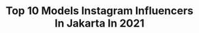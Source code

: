 ---
title: Top 10 Models Instagram Influencers In Jakarta In 2021
description: >-
  Find top models Instagram influencers in Jakarta in 2021. Most popular hashtags: #model #jakarta #indonesia #modeling.
platform: Instagram
hits: 92
text_top: Discover the best Instagram profiles on inBeat.
text_bottom: inBeat has 92 Instagram influencers like this in Jakarta, Indonesia for you to pitch.
profiles:
  - username: "michellefrendiaz"
    fullname: >-
      𝐌𝐢𝐜𝐡𝐞𝐥𝐥𝐞 𝐅𝐫𝐞𝐧𝐝𝐢𝐚𝐳
    bio: >-
      JIM Models Jakarta Contact Person: ☎️Cilla +62 819 700054 Face of Indonesia 2017 🇮🇩
    location: "Indonesia"
    followers: 4018
    engagement: 1217
    commentsToLikes: 0.039520
    id: ck0vxofh0zx390i19nqg31gz2
    verified: false
    hashtags: "#michellefrendiaz, #jfw2020, #michellejim, #jakartafashionweek"
  - username: "dulurbalap.id"
    fullname: >-
      デュラーレーシング
    bio: >-
      🅱🅰🅻🅰🅿 , 🅷🅴🆁🅴🆇 , 🆈🅾🆄🆃🆄🅱🅴 𝙳𝚊𝚢 𝚗𝚒𝚐𝚑𝚝 𝚛𝚊𝚌𝚎 . 𝙿𝙿/𝙴𝚗𝚍𝚘𝚛𝚜𝚎 𝚍𝚖📲 . 𝚃𝚎𝚊𝚖 : @abah_herex @mojokertogas_clurut1200m @dulurbalap.id . Ⓨⓞⓤⓣⓤⓑⓔ 👇 .
    location: "Indonesia"
    followers: 34970
    engagement: 112
    commentsToLikes: 0.004886
    id: ckf5ts1smilrd0j23pd9er3zz
    verified: false
    hashtags: "#bola, #play, #join, #youtuberindonesia"
  - username: "varyabaikova"
    fullname: >-
      JAKARTA MODEL
    bio: >-
      Currently represented by @amormodel 🇷🇺 @moremodelmanagement All about Aesthetic & Style Fashion content creation ⠀ 📍Jakarta
    location: "Indonesia"
    followers: 48090
    engagement: 282
    commentsToLikes: 0.015188
    id: ck5cho319r5610i117ptkkz2m
    verified: false
    hashtags: "#baliblogger, #modelbali, #baliphotoshoot, #jakartablogger"
  - username: "mbatinabule_official"
    fullname: >-
      Cristina Surya
    bio: >-
      🕊Youtuber 🕊Fashion model & Actress 📍Jakarta, Indonesia 📱Business/collaboration 💬WA only 081218615105
    location: "Indonesia"
    followers: 31857
    engagement: 361
    commentsToLikes: 0.023976
    id: ck5chhf9xqsds0i11n6an4tto
    verified: false
    hashtags: "#treatment, #open, #internationalmodel, #clinic"
  - username: "felicianathalie_"
    fullname: >-
      펠리시아🍑felicia nathalie
    bio: >-
      📍BALI | TNG UMN '19 #model | #dancer DM For #endorsement 📥 Part of @teen_management @chb_management CiaAgency BA @mamaleonofficial YTChannel👇🏻
    location: "Indonesia"
    followers: 18695
    engagement: 698
    commentsToLikes: 0.222421
    id: ck9wgk3pjts0e0j78vcntnir1
    verified: false
    hashtags: "#modelbali, #makeup, #fotograferbali, #model"
  - username: "bozgik_official"
    fullname: >-
      Bozgik.GantengMakasih🐧
    bio: >-
      🌷:@monalisaa_29 😘 TopUp aman & murah: @conan.gameshop Pengen di Subscribe👇
    location: "Indonesia"
    followers: 171357
    engagement: 474
    commentsToLikes: 0.024894
    id: ckf5vklkiovzo0j23ivx6txmy
    verified: false
    hashtags: "#jualdiamondffmurah, #freefirelucu, #topupffmurah, #freefirethailand"
  - username: "lizeetttt"
    fullname: >-
      Elizabeth🌹
    bio: >-
      Model - 21 Y.O. Currently - Jakarta, Indonesia📍 For booking contact DM or Lizad412@gmail.com
    location: "Indonesia"
    followers: 14776
    engagement: 590
    commentsToLikes: 0.025391
    id: ck0vvg2h2ozc20i19beaimpjg
    verified: false
    hashtags: "#missbali, #bepatient, #morningride, #ridejakarta"
  - username: "zhanglimei"
    fullname: >-
      Clara
    bio: >-
      💍 @ivanabednego12 . • 🎵tiktok : zhanglimei • Katalog Photoshoot & Freelance Model • DM for business inquires • Jakarta
    location: "Indonesia"
    followers: 58608
    engagement: 450
    commentsToLikes: 0.021467
    id: ck8t7stnmhvln0j78ak21iz8x
    verified: false
    hashtags: "#toptags, #girl, #asian, #lightrom"
  - username: "ann.grigorievaa"
    fullname: >-
      Anka
    bio: >-
      ॐ and no more
    location: "Indonesia"
    followers: 5313
    engagement: 804
    commentsToLikes: 0.029937
    id: ck5heoex7tz2s0i112lwxk2ul
    verified: false
    hashtags: "#kievmodel, #vsco, #delhigirls, #kievgrams"
  - username: "agussantosoyang"
    fullname: >-
      Fashion/Beauty/Commercial
    bio: >-
      📍Jakarta - Indonesia 📸 +6287855608055 Inquiry & Reservation +62877.0060.8055 🦊agussantosoyang@gmail.com #agussantosoyang #beauty #fashion #commercial
    location: "Indonesia"
    followers: 26201
    engagement: 80
    commentsToLikes: 0.011028
    id: ck134cbr6vqy90i193i4vj72o
    verified: false
    hashtags: "#jakartaretoucher, #makeup, #elleindonesia, #stylist"
---